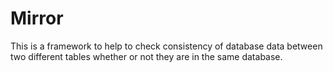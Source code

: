 # Mirror

This is a framework to help to check consistency of database data between two different tables whether or not they are in the same database.
